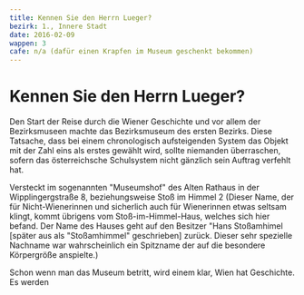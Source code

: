 ```yaml
---
title: Kennen Sie den Herrn Lueger?
bezirk: 1., Innere Stadt
date: 2016-02-09
wappen: 3
cafe: n/a (dafür einen Krapfen im Museum geschenkt bekommen)
---
```


# Kennen Sie den Herrn Lueger?

Den Start der Reise durch die Wiener Geschichte und vor allem der Bezirksmuseen
machte das Bezirksmuseum des ersten Bezirks. Diese Tatsache, dass bei einem
chronologisch aufsteigenden System das Objekt mit der Zahl eins als erstes gewählt
wird, sollte niemanden überraschen, sofern das österreichsche Schulsystem nicht
gänzlich sein Auftrag verfehlt hat.

Versteckt im sogenannten "Museumshof" des Alten Rathaus in der Wipplingergstraße 8,
beziehungsweise Stoß im Himmel 2 (Dieser Name, der für Nicht-Wienerinnen und sicherlich
auch für Wienerinnen etwas seltsam klingt, kommt übrigens vom Stoß-im-Himmel-Haus,
welches sich hier befand. Der Name des Hauses geht auf den Besitzer "Hans Stoßamhimel
[später aus als "Stoßamhimmel" geschrieben] zurück. Dieser sehr spezielle Nachname
war wahrscheinlich ein Spitzname der auf die besondere Körpergröße anspielte.)

Schon wenn man das Museum betritt, wird einem klar, Wien hat Geschichte. Es werden
